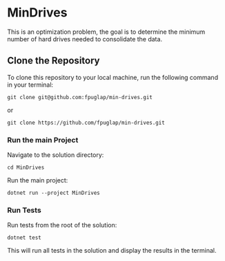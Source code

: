 # MinDrives

This is an optimization problem, the goal is to determine the minimum number of hard drives needed to consolidate the data.

## Clone the Repository

To clone this repository to your local machine, run the following command in your terminal:

```
git clone git@github.com:fpuglap/min-drives.git
```

or

```
git clone https://github.com/fpuglap/min-drives.git
```

### Run the main Project

Navigate to the solution directory:

```
cd MinDrives
```

Run the main project:

```
dotnet run --project MinDrives
```

### Run Tests

Run tests from the root of the solution:

```
dotnet test
```

This will run all tests in the solution and display the results in the terminal.
